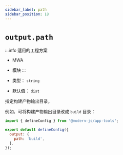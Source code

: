 ```yaml
---
sidebar_label: path
sidebar_position: 18
---
```


# `output.path`

:::info 适用的工程方案
* MWA
* 模块
:::

* 类型： `string`
* 默认值： `dist`


指定构建产物输出目录。

例如，可将构建产物输出目录改成 `build` 目录：

```javascript title="modern.config.js"
import { defineConfig } from '@modern-js/app-tools';

export default defineConfig({
  output: {
    path: 'build',
  },
});
```
